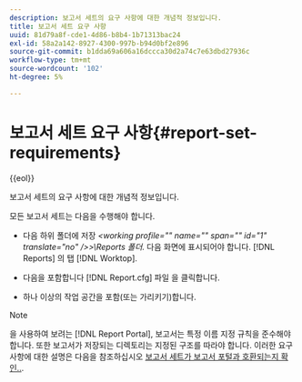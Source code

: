 ```yaml
---
description: 보고서 세트의 요구 사항에 대한 개념적 정보입니다.
title: 보고서 세트 요구 사항
uuid: 81d79a8f-cde1-4d86-b8b4-1b71313bac24
exl-id: 58a2a142-8927-4300-997b-b94d0bf2e896
source-git-commit: b1dda69a606a16dccca30d2a74c7e63dbd27936c
workflow-type: tm+mt
source-wordcount: '102'
ht-degree: 5%

---
```


# 보고서 세트 요구 사항{#report-set-requirements}

{{eol}}

보고서 세트의 요구 사항에 대한 개념적 정보입니다.

모든 보고서 세트는 다음을 수행해야 합니다.

* 다음 하위 폴더에 저장 *&lt;working profile=&quot;&quot; name=&quot;&quot; span=&quot;&quot; id=&quot;1&quot; translate=&quot;no&quot; />>\Reports 폴더.* 다음 화면에 표시되어야 합니다. [!DNL Reports] 의 탭 [!DNL Worktop].

* 다음을 포함합니다 [!DNL Report.cfg] 파일 을 클릭합니다.
* 하나 이상의 작업 공간을 포함(또는 가리키기)합니다.

>[!NOTE]
>
>을 사용하여 보려는 [!DNL Report Portal], 보고서는 특정 이름 지정 규칙을 준수해야 합니다. 또한 보고서가 저장되는 디렉토리는 지정된 구조를 따라야 합니다. 이러한 요구 사항에 대한 설명은 다음을 참조하십시오 [보고서 세트가 보고서 포털과 호환되는지 확인..](../../home/c-rpt-oview/c-install-rpt-port/c-rpt-port-user-inter.md#section-2b141e5d198a4bbea455699126c24706).
